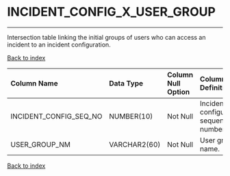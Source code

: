 # INCIDENT_CONFIG_X_USER_GROUP

---

Intersection table linking the initial groups of users who can access an incident to an incident configuration.

[Back to index](./index.md)

| Column Name            | Data Type    | Column Null Option   | Column Definition                       |
|:-----------------------|:-------------|:---------------------|:----------------------------------------|
| INCIDENT_CONFIG_SEQ_NO | NUMBER(10)   | Not Null             | Incident configuration sequence number. |
| USER_GROUP_NM          | VARCHAR2(60) | Not Null             | User group name.                        |

[Back to index](./index.md)